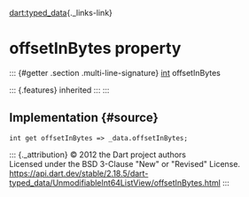 [dart:typed\_data](../../dart-typed_data/dart-typed_data-library){._links-link}

offsetInBytes property
======================

::: {#getter .section .multi-line-signature}
[int](../../dart-core/int-class) offsetInBytes

::: {.features}
inherited
:::
:::

Implementation {#source}
--------------

``` {.language-dart data-language="dart"}
int get offsetInBytes => _data.offsetInBytes;
```

::: {._attribution}
© 2012 the Dart project authors\
Licensed under the BSD 3-Clause \"New\" or \"Revised\" License.\
<https://api.dart.dev/stable/2.18.5/dart-typed_data/UnmodifiableInt64ListView/offsetInBytes.html>
:::
